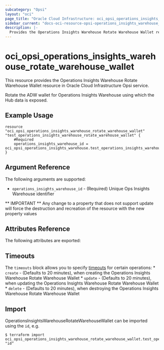 ```yaml
---
subcategory: "Opsi"
layout: "oci"
page_title: "Oracle Cloud Infrastructure: oci_opsi_operations_insights_warehouse_rotate_warehouse_wallet"
sidebar_current: "docs-oci-resource-opsi-operations_insights_warehouse_rotate_warehouse_wallet"
description: |-
  Provides the Operations Insights Warehouse Rotate Warehouse Wallet resource in Oracle Cloud Infrastructure Opsi service
---
```


# oci_opsi_operations_insights_warehouse_rotate_warehouse_wallet
This resource provides the Operations Insights Warehouse Rotate Warehouse Wallet resource in Oracle Cloud Infrastructure Opsi service.

Rotate the ADW wallet for Operations Insights Warehouse using which the Hub data is exposed.

## Example Usage

```hcl
resource "oci_opsi_operations_insights_warehouse_rotate_warehouse_wallet" "test_operations_insights_warehouse_rotate_warehouse_wallet" {
	#Required
	operations_insights_warehouse_id = oci_opsi_operations_insights_warehouse.test_operations_insights_warehouse.id
}
```

## Argument Reference

The following arguments are supported:

* `operations_insights_warehouse_id` - (Required) Unique Ops Insights Warehouse identifier


** IMPORTANT **
Any change to a property that does not support update will force the destruction and recreation of the resource with the new property values

## Attributes Reference

The following attributes are exported:


## Timeouts

The `timeouts` block allows you to specify [timeouts](https://registry.terraform.io/providers/oracle/oci/latest/docs/guides/changing_timeouts) for certain operations:
	* `create` - (Defaults to 20 minutes), when creating the Operations Insights Warehouse Rotate Warehouse Wallet
	* `update` - (Defaults to 20 minutes), when updating the Operations Insights Warehouse Rotate Warehouse Wallet
	* `delete` - (Defaults to 20 minutes), when destroying the Operations Insights Warehouse Rotate Warehouse Wallet


## Import

OperationsInsightsWarehouseRotateWarehouseWallet can be imported using the `id`, e.g.

```
$ terraform import oci_opsi_operations_insights_warehouse_rotate_warehouse_wallet.test_operations_insights_warehouse_rotate_warehouse_wallet "id"
```

